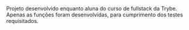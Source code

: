 Projeto desenvolvido enquanto aluna do curso de fullstack da Trybe.
Apenas as funções foram desenvolvidas, para cumprimento dos testes requisitados.